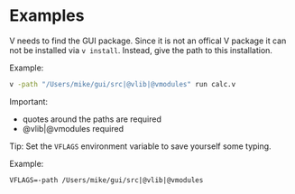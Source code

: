 # Examples

V needs to find the GUI package. Since it is not an offical V package it can
not be installed via `v install`. Instead, give the path to this installation.

Example:
```bash
v -path "/Users/mike/gui/src|@vlib|@vmodules" run calc.v
```
Important:
- quotes around the paths are required
- @vlib|@vmodules required

Tip:
Set the `VFLAGS` environment variable to save yourself some typing.

Example:
```
VFLAGS=-path /Users/mike/gui/src|@vlib|@vmodules
```